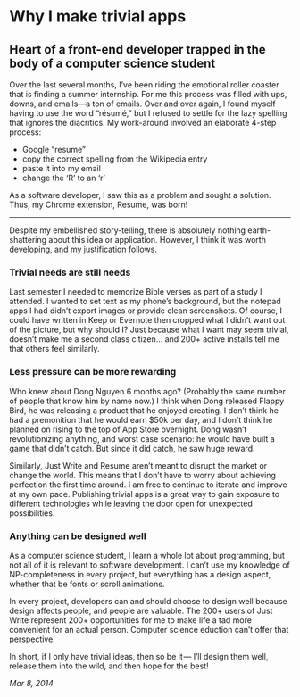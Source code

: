 # Why I make trivial apps

## Heart of a front-end developer trapped in the body of a computer science student


Over the last several months,
I’ve been riding the emotional roller coaster that is finding a summer internship.
For me this process was filled with ups, downs, and emails—a ton of emails.
Over and over again, I found myself having to use the word “résumé,”
but I refused to settle for the lazy spelling that ignores the diacritics.
My work-around involved an elaborate 4-step process:

 - Google “resume”
 - copy the correct spelling from the Wikipedia entry
 - paste it into my email
 - change the ‘R’ to an ‘r’

As a software developer, I saw this as a problem and sought a solution.
Thus, my Chrome extension, Resume, was born!

------

Despite my embellished story-telling,
there is absolutely nothing earth-shattering about this idea or application.
However, I think it was worth developing, and my justification follows.


### Trivial needs are still needs

Last semester I needed to memorize Bible verses as part of a study I attended.
I wanted to set text as my phone’s background,
but the notepad apps I had didn’t export images or provide clean screenshots.
Of course, I could have written in Keep or Evernote
then cropped what I didn’t want out of the picture, but why should I?
Just because what I want may seem trivial,
doesn’t make me a second class citizen…
and 200+ active installs tell me that others feel similarly.


### Less pressure can be more rewarding

Who knew about Dong Nguyen 6 months ago?
(Probably the same number of people that know him by name now.)
I think when Dong released Flappy Bird,
he was releasing a product that he enjoyed creating.
I don’t think he had a premonition that he would earn $50k per day,
and I don’t think he planned on rising to the top of App Store overnight.
Dong wasn’t revolutionizing anything, and worst case scenario:
he would have built a game that didn’t catch.
But since it did catch, he saw huge reward.

Similarly, Just Write and Resume aren’t meant to disrupt the market or change the world.
This means that I don’t have to worry about achieving perfection the first time around.
I am free to continue to iterate and improve at my own pace.
Publishing trivial apps is a great way to gain exposure to different technologies
while leaving the door open for unexpected possibilities.


### Anything can be designed well

As a computer science student, I learn a whole lot about programming,
but not all of it is relevant to software development.
I can’t use my knowledge of NP-completeness in every project,
but everything has a design aspect, whether that be fonts or scroll animations.

In every project, developers can and should choose to design well
because design affects people, and people are valuable.
The 200+ users of Just Write represent 200+ opportunities
for me to make life a tad more convenient for an actual person.
Computer science eduction can’t offer that perspective.

In short, if I only have trivial ideas, then so be it —
I’ll design them well, release them into the wild, and then hope for the best!


_Mar 8, 2014_
